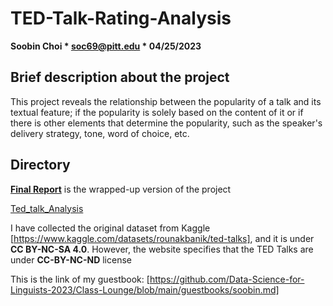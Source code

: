# TED-Talk-Rating-Analysis

**Soobin Choi * soc69@pitt.edu * 04/25/2023**

## Brief description about the project
This project reveals the relationship between the popularity of a talk and its textual feature; if the popularity is solely based on the content of it or if there is other elements that determine the popularity, such as the speaker's delivery strategy, tone, word of choice, etc.

## Directory

[**Final Report**](https://github.com/Data-Science-for-Linguists-2023/TED-Talk-Rating-Analysis/blob/main/final_paper.md) is the wrapped-up version of the project

[Ted_talk_Analysis]()


I have collected the original dataset from Kaggle [https://www.kaggle.com/datasets/rounakbanik/ted-talks], and it is under **CC BY-NC-SA 4.0**. 
However, the website specifies that the TED Talks are under **CC-BY-NC-ND** license

This is the link of my guestbook:
[https://github.com/Data-Science-for-Linguists-2023/Class-Lounge/blob/main/guestbooks/soobin.md]